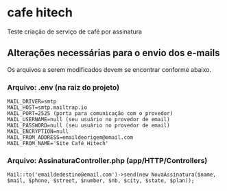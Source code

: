 # cafe hitech
 Teste criação de serviço de café por assinatura

## Alterações necessárias para o envio dos e-mails

Os arquivos a serem modificados devem se encontrar conforme abaixo.

### Arquivo: .env (na raiz do projeto)

```
MAIL_DRIVER=smtp
MAIL_HOST=smtp.mailtrap.io 
MAIL_PORT=2525 (porta para comunicação com o provedor)
MAIL_USERNAME=null (seu usuário no provedor de email)
MAIL_PASSWORD=null (seu usuário no provedor de email)
MAIL_ENCRYPTION=null
MAIL_FROM_ADDRESS=emaildeorigem@email.com 
MAIL_FROM_NAME='Site Café Hitech'

```

### Arquivo: AssinaturaController.php (app/HTTP/Controllers)

```
Mail::to('emaildedestino@email.com')->send(new NovaAssinatura($name, $mail, $phone, $street, $number, $nb, $city, $state, $plan));

```

